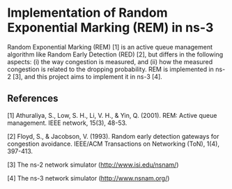 # Implementation of Random Exponential Marking (REM) in ns-3
Random Exponential Marking (REM) [1] is an active queue management algorithm like Random Early Detection (RED) [2], but differs in the following aspects: (i) the way congestion is measured, and (ii) how the measured congestion is related to the dropping probability. REM is implemented in ns-2 [3], and this project aims to implement it in ns-3 [4].

## References
[1] Athuraliya, S., Low, S. H., Li, V. H., & Yin, Q. (2001). REM: Active queue management. IEEE network, 15(3), 48-53.

[2] Floyd, S., & Jacobson, V. (1993). Random early detection gateways for congestion avoidance. IEEE/ACM Transactions on Networking (ToN), 1(4), 397-413.

[3] The ns-2 network simulator (http://www.isi.edu/nsnam/)

[4] The ns-3 network simulator (http://www.nsnam.org/)
